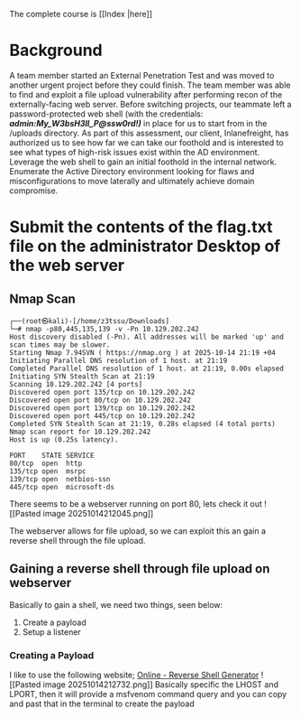 The complete course is [[Index |here]]
# Background
A team member started an External Penetration Test and was moved to another urgent project before they could finish. The team member was able to find and exploit a file upload vulnerability after performing recon of the externally-facing web server. Before switching projects, our teammate left a password-protected web shell (with the credentials: ***admin:My_W3bsH3ll_P@ssw0rd!)*** in place for us to start from in the /uploads directory. As part of this assessment, our client, Inlanefreight, has authorized us to see how far we can take our foothold and is interested to see what types of high-risk issues exist within the AD environment. Leverage the web shell to gain an initial foothold in the internal network. Enumerate the Active Directory environment looking for flaws and misconfigurations to move laterally and ultimately achieve domain compromise.

# Submit the contents of the flag.txt file on the administrator Desktop of the web server

## Nmap Scan
```
┌──(root㉿kali)-[/home/z3tssu/Downloads]
└─# nmap -p80,445,135,139 -v -Pn 10.129.202.242
Host discovery disabled (-Pn). All addresses will be marked 'up' and scan times may be slower.
Starting Nmap 7.94SVN ( https://nmap.org ) at 2025-10-14 21:19 +04
Initiating Parallel DNS resolution of 1 host. at 21:19
Completed Parallel DNS resolution of 1 host. at 21:19, 0.00s elapsed
Initiating SYN Stealth Scan at 21:19
Scanning 10.129.202.242 [4 ports]
Discovered open port 135/tcp on 10.129.202.242
Discovered open port 80/tcp on 10.129.202.242
Discovered open port 139/tcp on 10.129.202.242
Discovered open port 445/tcp on 10.129.202.242
Completed SYN Stealth Scan at 21:19, 0.28s elapsed (4 total ports)
Nmap scan report for 10.129.202.242
Host is up (0.25s latency).

PORT    STATE SERVICE
80/tcp  open  http
135/tcp open  msrpc
139/tcp open  netbios-ssn
445/tcp open  microsoft-ds

```

There seems to be a webserver running on port 80, lets check it out
![[Pasted image 20251014212045.png]]

The webserver allows for file upload, so we can exploit this an gain a reverse shell through the file upload. 
## Gaining a reverse shell through file upload on webserver

Basically to gain a shell, we need two things, seen below:

1. Create a payload
2. Setup a listener

### Creating a Payload 
I like to use the following website; [Online - Reverse Shell Generator](https://www.revshells.com/)
![[Pasted image 20251014212732.png]]
Basically specific the LHOST and LPORT, then it will provide a msfvenom command query and you can copy and past that in the terminal to create the payload


